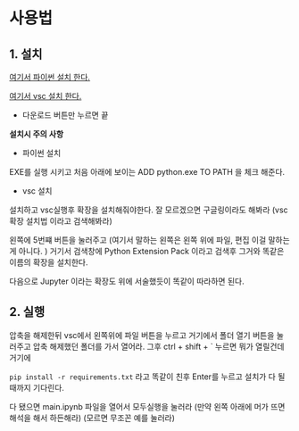 # 사용법

## 1. 설치
[여기서 파이썬 설치 한다.](https://www.python.org/ftp/python/3.12.4/python-3.12.4-amd64.exe)

[여기서 vsc 설치 한다.](https://code.visualstudio.com/)
- 다운로드 버튼만 누르면 끝

**설치시 주의 사항**
- 파이썬 설치

EXE를 실행 시키고
처음 아래에 보이는 ADD python.exe TO PATH 을
체크 해준다.


- vsc 설치

설치하고 vsc실행후 확장을 설치해줘야한다.
잘 모르겠으면 구글링이라도 해봐라
(vsc 확장 설치법 이라고 검색해봐라)

왼쪽에 5번쨰 버튼을 눌러주고 
(여기서 말하는 왼쪽은 왼쪽 위에 파일, 편집 이걸 말하는게 아니다. )
거기서 검색창에 Python Extension Pack 이라고
검색후 그거와 똑같은 이름의 확장을 설치한다.

다음으로 Jupyter 이라는 확장도 위에 서술했듯이
똑같이 따라하면 된다.

## 2. 실행

압축을 해제한뒤
vsc에서 왼쪽위에 파일 버튼을 누르고
거기에서 폴더 열기 버튼을 눌러주고
압축 해제했던 폴더를 가서 열어라.
그후 ctrl + shift + ` 누르면
뭐가 열릴건데 거기에

`pip install -r requirements.txt`
라고 똑같이 친후 Enter를 누르고
설치가 다 될때까지 기다린다.

다 됐으면 main.ipynb 파일을 열어서
모두실행을 눌러라
(만약 왼쪽 아래에 머가 뜨면 해석을 해서 하든해라)
(모르면 무조꼰 예를 눌러라)
